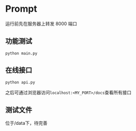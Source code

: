 # Prompt

运行前先在服务器上转发 8000 端口

## 功能测试

`python main.py`


## 在线接口

`python api.py`

之后可通过浏览器访问`localhost:<MY_PORT>/docs`查看所有接口

## 测试文件

位于/data下，待完善
